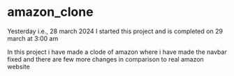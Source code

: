 # amazon_clone
<p>Yesterday i.e., 28 march 2024 I started this project and is completed on 29 march at 3:00 am </p>
<p>In this project i have made a clode of amazon where i have made the navbar fixed and there are few more changes in comparison to real amazon website</p>
